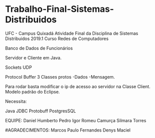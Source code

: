 # Trabalho-Final-Sistemas-Distribuidos
UFC - Campus Quixadá Atividade Final da Disciplina de Sistemas Distribuidos 2019.1 Curso Redes de Computadores

Banco de Dados de Funcionários

Servidor e Cliente em Java.

Sockets UDP

Protocol Buffer 3 Classes protos -Dados -Mensagem.

Para rodar basta modificar o ip de acesso ao servidor na Classe Client. Modelo padrão do Eclipse.

Necessita:

Java
JDBC
Protobuff
PostgresSQL

EQUIPE:
Daniel Humberto
Pedro Igor
Romeu Camurça
Silmara Torres

#AGRADECIMENTOS:
Marcos Paulo Fernandes
Denys Maciel
